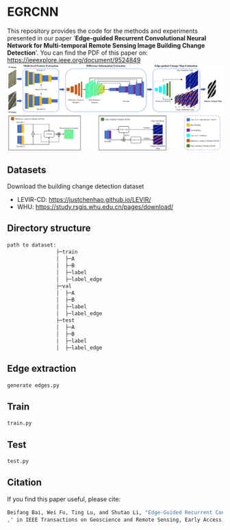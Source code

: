 # EGRCNN
This repository provides the code for the methods and experiments presented in our paper '**Edge-guided Recurrent Convolutional Neural Network for Multi-temporal Remote Sensing Image Building Change Detection**'.
You can find the PDF of this paper on: https://ieeexplore.ieee.org/document/9524849
![net](https://github.com/luting-hnu/EGRCNN/blob/main/figure/net.png)

## Datasets
Download the building change detection dataset
- LEVIR-CD: https://justchenhao.github.io/LEVIR/
- WHU: https://study.rsgis.whu.edu.cn/pages/download/
## Directory structure
```
path to dataset:
                ├─train
                │  ├─A
                │  ├─B
                │  ├─label
                │  ├─label_edge
                ├─val
                │  ├─A
                │  ├─B
                │  ├─label
                │  ├─label_edge
                ├─test
                │  ├─A
                │  ├─B
                │  ├─label
                │  ├─label_edge
```
## Edge extraction
```bash
generate edges.py
```

## Train
```bash
train.py
```
## Test
```bash
test.py
```
## Citation
If you find this paper useful, please cite:
```bash
Beifang Bai, Wei Fu, Ting Lu, and Shutao Li, "Edge-Guided Recurrent Convolutional Neural Network for Multitemporal Remote Sensing Image Building Change Detection
," in IEEE Transactions on Geoscience and Remote Sensing, Early Access,  August 2021, doi: 10.1109/TGRS.2021.3106697.
```
